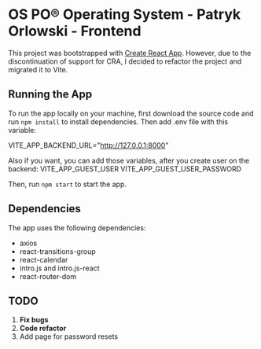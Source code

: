 # OS PO® Operating System - Patryk Orlowski - Frontend

This project was bootstrapped with [Create React App](https://github.com/facebook/create-react-app).
However, due to the discontinuation of support for CRA, I decided to refactor the project and migrated it to Vite.

## Running the App

To run the app locally on your machine, first download the source code and run `npm install` to install dependencies. Then add .env file with this variable:

VITE_APP_BACKEND_URL="http://127.0.0.1:8000"

Also if you want, you can add those variables, after you create user on the backend:
VITE_APP_GUEST_USER
VITE_APP_GUEST_USER_PASSWORD

Then, run `npm start` to start the app.

## Dependencies

The app uses the following dependencies:

- axios
- react-transitions-group
- react-calendar
- intro.js and intro.js-react
- react-router-dom

## TODO

1. **Fix bugs**
2. **Code refactor**
3. Add page for password resets
